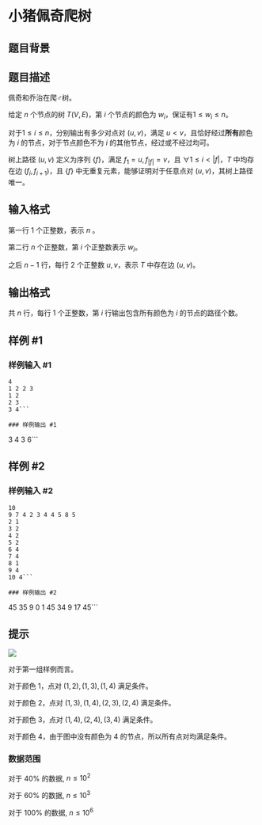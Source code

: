 # 小猪佩奇爬树

## 题目背景



## 题目描述

佩奇和乔治在爬♂树。


给定 $n$ 个节点的树 $T(V,E)$，第 $i$ 个节点的颜色为 $w_i$，保证有$1 \leq w_i \leq n$。

对于$1 \leq i \leq n$，分别输出有多少对点对 $(u,v)$，满足 $u<v$，且恰好经过**所有**颜色为 $i$ 的节点，对于节点颜色不为 $i$ 的其他节点，经过或不经过均可。

树上路径 $(u,v)$ 定义为序列 $\{f\}$，满足 $f_1=u,f_{|f|}=v$，且 $\forall 1 \leq i < |f|$，$T$ 中均存在边 $(f_i,f_{i+1})$，且 $\{f\}$ 中无重复元素，能够证明对于任意点对 $(u,v)$，其树上路径唯一。

## 输入格式

第一行 $1$ 个正整数，表示 $n$ 。

第二行 $n$ 个正整数，第 $i$ 个正整数表示 $w_i$。

之后 $n-1$ 行，每行 $2$ 个正整数 $u,v$，表示 $T$ 中存在边 $(u,v)$。


## 输出格式

共 $n$ 行，每行 $1$ 个正整数，第 $i$ 行输出包含所有颜色为 $i$ 的节点的路径个数。

## 样例 #1

### 样例输入 #1
```
4
1 2 2 3
1 2
2 3
3 4```

### 样例输出 #1

```
3
4
3
6```

## 样例 #2

### 样例输入 #2
```
10
9 7 4 2 3 4 4 5 8 5
2 1
3 2
4 2
5 2
6 4
7 4
8 1
9 4
10 4```

### 样例输出 #2

```
45
35
9
0
1
45
34
9
17
45```

## 提示

![](https://i.loli.net/2019/10/06/H9LuWl7GSXfs4M6.png)

对于第一组样例而言。

对于颜色 $1$，点对 $(1,2),(1,3),(1,4)$ 满足条件。

对于颜色 $2$，点对 $(1,3),(1,4),(2,3),(2,4)$ 满足条件。

对于颜色 $3$，点对 $(1,4),(2,4),(3,4)$ 满足条件。

对于颜色 $4$，由于图中没有颜色为 $4$ 的节点，所以所有点对均满足条件。
### 数据范围

对于 $40\%$ 的数据, $n \leq 10^2$

对于 $60\%$ 的数据, $n \leq 10^3$

对于 $100\%$ 的数据, $n \leq 10^6$
